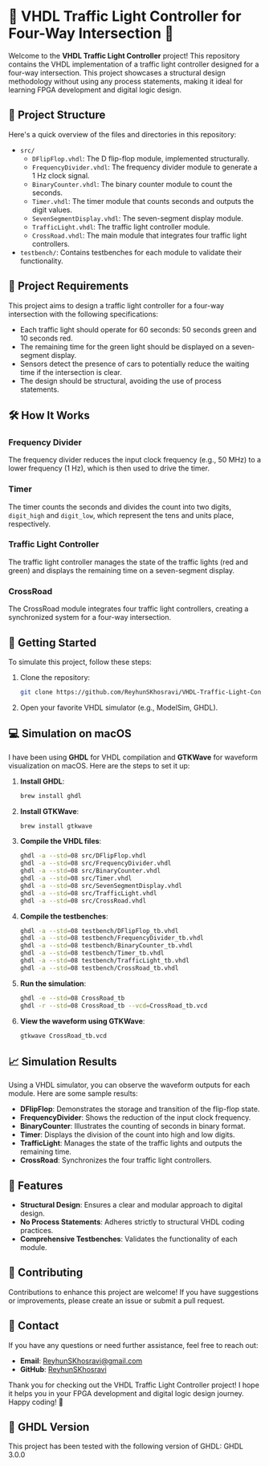 # 🚦 VHDL Traffic Light Controller for Four-Way Intersection 🚦

Welcome to the **VHDL Traffic Light Controller** project! This repository contains the VHDL implementation of a traffic light controller designed for a four-way intersection. This project showcases a structural design methodology without using any process statements, making it ideal for learning FPGA development and digital logic design.

## 📁 Project Structure

Here's a quick overview of the files and directories in this repository:

- `src/`
  - `DFlipFlop.vhdl`: The D flip-flop module, implemented structurally.
  - `FrequencyDivider.vhdl`: The frequency divider module to generate a 1 Hz clock signal.
  - `BinaryCounter.vhdl`: The binary counter module to count the seconds.
  - `Timer.vhdl`: The timer module that counts seconds and outputs the digit values.
  - `SevenSegmentDisplay.vhdl`: The seven-segment display module.
  - `TrafficLight.vhdl`: The traffic light controller module.
  - `CrossRoad.vhdl`: The main module that integrates four traffic light controllers.
- `testbench/`: Contains testbenches for each module to validate their functionality.

## 📝 Project Requirements

This project aims to design a traffic light controller for a four-way intersection with the following specifications:
- Each traffic light should operate for 60 seconds: 50 seconds green and 10 seconds red.
- The remaining time for the green light should be displayed on a seven-segment display.
- Sensors detect the presence of cars to potentially reduce the waiting time if the intersection is clear.
- The design should be structural, avoiding the use of process statements.

## 🛠️ How It Works

### Frequency Divider
The frequency divider reduces the input clock frequency (e.g., 50 MHz) to a lower frequency (1 Hz), which is then used to drive the timer.

### Timer
The timer counts the seconds and divides the count into two digits, `digit_high` and `digit_low`, which represent the tens and units place, respectively.

### Traffic Light Controller
The traffic light controller manages the state of the traffic lights (red and green) and displays the remaining time on a seven-segment display.

### CrossRoad
The CrossRoad module integrates four traffic light controllers, creating a synchronized system for a four-way intersection.

## 🚀 Getting Started

To simulate this project, follow these steps:

1. Clone the repository:
    ```bash
    git clone https://github.com/ReyhunSKhosravi/VHDL-Traffic-Light-Controller.git
    ```
2. Open your favorite VHDL simulator (e.g., ModelSim, GHDL).

## 💻 Simulation on macOS

I have been using **GHDL** for VHDL compilation and **GTKWave** for waveform visualization on macOS. Here are the steps to set it up:

1. **Install GHDL**:
    ```bash
    brew install ghdl
    ```

2. **Install GTKWave**:
    ```bash
    brew install gtkwave
    ```

3. **Compile the VHDL files**:
    ```bash
    ghdl -a --std=08 src/DFlipFlop.vhdl
    ghdl -a --std=08 src/FrequencyDivider.vhdl
    ghdl -a --std=08 src/BinaryCounter.vhdl
    ghdl -a --std=08 src/Timer.vhdl
    ghdl -a --std=08 src/SevenSegmentDisplay.vhdl
    ghdl -a --std=08 src/TrafficLight.vhdl
    ghdl -a --std=08 src/CrossRoad.vhdl
    ```

4. **Compile the testbenches**:
    ```bash
    ghdl -a --std=08 testbench/DFlipFlop_tb.vhdl
    ghdl -a --std=08 testbench/FrequencyDivider_tb.vhdl
    ghdl -a --std=08 testbench/BinaryCounter_tb.vhdl
    ghdl -a --std=08 testbench/Timer_tb.vhdl
    ghdl -a --std=08 testbench/TrafficLight_tb.vhdl
    ghdl -a --std=08 testbench/CrossRoad_tb.vhdl
    ```

5. **Run the simulation**:
    ```bash
    ghdl -e --std=08 CrossRoad_tb
    ghdl -r --std=08 CrossRoad_tb --vcd=CrossRoad_tb.vcd
    ```

6. **View the waveform using GTKWave**:
    ```bash
    gtkwave CrossRoad_tb.vcd
    ```

## 📈 Simulation Results

Using a VHDL simulator, you can observe the waveform outputs for each module. Here are some sample results:

- **DFlipFlop**: Demonstrates the storage and transition of the flip-flop state.
- **FrequencyDivider**: Shows the reduction of the input clock frequency.
- **BinaryCounter**: Illustrates the counting of seconds in binary format.
- **Timer**: Displays the division of the count into high and low digits.
- **TrafficLight**: Manages the state of the traffic lights and outputs the remaining time.
- **CrossRoad**: Synchronizes the four traffic light controllers.

## 🌟 Features

- **Structural Design**: Ensures a clear and modular approach to digital design.
- **No Process Statements**: Adheres strictly to structural VHDL coding practices.
- **Comprehensive Testbenches**: Validates the functionality of each module.

## 🤝 Contributing

Contributions to enhance this project are welcome! If you have suggestions or improvements, please create an issue or submit a pull request.

## 📧 Contact

If you have any questions or need further assistance, feel free to reach out:

- **Email**: [ReyhunSKhosravi@gmail.com](mailto:ReyhunSKhosravi@gmail.com)
- **GitHub**: [ReyhunSKhosravi](https://github.com/ReyhunSKhosravi)

Thank you for checking out the VHDL Traffic Light Controller project! I hope it helps you in your FPGA development and digital logic design journey. Happy coding! 🚀

## 📜 GHDL Version

This project has been tested with the following version of GHDL: GHDL 3.0.0

